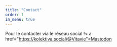 ```yaml
---
title: "Contact"
order: 1
in_menu: true
---
```

Pour le contacter via le réseau social !< a href="https://kolektiva.social/@Vitavie">Mastodon</a> 